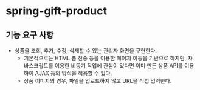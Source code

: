 # spring-gift-product

## 기능 요구 사항
- 상품을 조회, 추가, 수정, 삭제할 수 있는 관리자 화면을 구현한다.
  - 기본적으로는 HTML 폼 전송 등을 이용한 페이지 이동을 기반으로 하지만, 자바스크립트를 이용한 비동기 작업에 관심이 있다면 이미 만든 상품 API를 이용하여 AJAX 등의 방식을 적용할 수 있다.
  - 상품 이미지의 경우, 파일을 업로드하지 않고 URL을 직접 입력한다.